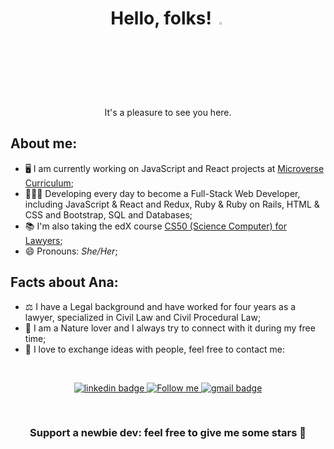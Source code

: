 <h1 align="center">Hello, folks! <img src="https://raw.githubusercontent.com/MartinHeinz/MartinHeinz/master/wave.gif" width="3%"></h1>
<p align="center">It's a pleasure to see you here.</p>

## About me:

- 🖥️ I am currently working on JavaScript and React projects at [Microverse Curriculum](https://www.microverse.org/#Curriculum);
- 👩🏼‍💻 Developing every day to become a Full-Stack Web Developer, including JavaScript & React and Redux, Ruby & Ruby on Rails, HTML & CSS and Bootstrap, SQL and Databases;
- 📚 I'm also taking the edX course [CS50 (Science Computer) for Lawyers](https://courses.edx.org/courses/course-v1:HarvardX+CS50L+Law/course/);
- 😄 Pronouns: <i>She/Her</i>;

## Facts about Ana:

- ⚖️ I have a Legal background and have worked for four years as a lawyer, specialized in Civil Law and Civil Procedural Law;
- 🍃 I am a Nature lover and I always try to connect with it during my free time;
- 💌 I love to exchange ideas with people, feel free to contact me:

<br>

<p align="center">
  <a href="https://www.linkedin.com/in/anapdh/">
    <img src="https://img.shields.io/badge/LinkedIn-0077B5?style=for-the-badge&logo=linkedin&logoColor=whitehttps://www.linkedin.com/in/anapdh/" alt="linkedin badge" </a>
  <a href="https://twitter.com/dev_anahub">
    <img alt="Follow me" src="https://img.shields.io/twitter/follow/dev_anahub?color=blue&label=%20%20%20Follow%20me&logo=twitter&style=for-the-badge">
  </a>
  <a href="mailto:anap.dh@gmail.com">
    <img src="https://img.shields.io/badge/Email%20-D14836?style=for-the-badge&logo=gmail&logoColor=white" alt="gmail badge">
  </a>
</p>
  
<br>
<h3 align="center">Support a newbie dev: feel free to give me some stars 🤩</h3>
